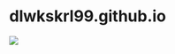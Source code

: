 # dlwkskrl99.github.io
<img src="https://user-images.githubusercontent.com/62326001/79629317-b2484100-8183-11ea-8d9c-e1c3e30c2de0.png"></img>
